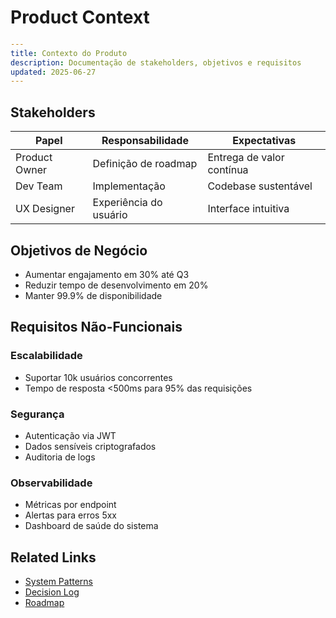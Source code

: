 # Product Context

```yaml
---
title: Contexto do Produto
description: Documentação de stakeholders, objetivos e requisitos
updated: 2025-06-27
---
```

## Stakeholders

| Papel | Responsabilidade | Expectativas |
|-------|-----------------|--------------|
| Product Owner | Definição de roadmap | Entrega de valor contínua |
| Dev Team | Implementação | Codebase sustentável |
| UX Designer | Experiência do usuário | Interface intuitiva |

## Objetivos de Negócio
- Aumentar engajamento em 30% até Q3
- Reduzir tempo de desenvolvimento em 20%
- Manter 99.9% de disponibilidade

## Requisitos Não-Funcionais

### Escalabilidade
- Suportar 10k usuários concorrentes
- Tempo de resposta <500ms para 95% das requisições

### Segurança
- Autenticação via JWT
- Dados sensíveis criptografados
- Auditoria de logs

### Observabilidade
- Métricas por endpoint
- Alertas para erros 5xx
- Dashboard de saúde do sistema

## Related Links
- [System Patterns](./systemPatterns.md)
- [Decision Log](./decisionLog.md)
- [Roadmap](./progress.md)
